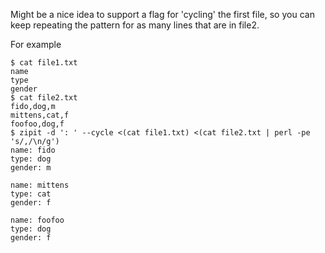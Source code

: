 Might be a nice idea to support a flag for 'cycling' the first file, so you can keep repeating the pattern for as many lines that are in file2.

For example

```
$ cat file1.txt
name
type
gender
$ cat file2.txt
fido,dog,m
mittens,cat,f
foofoo,dog,f
$ zipit -d ': ' --cycle <(cat file1.txt) <(cat file2.txt | perl -pe 's/,/\n/g')
name: fido
type: dog
gender: m

name: mittens
type: cat
gender: f

name: foofoo
type: dog
gender: f
```
